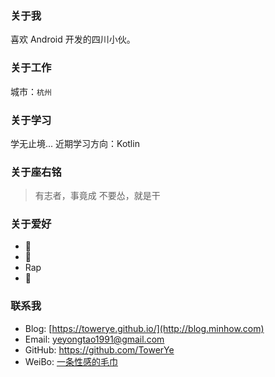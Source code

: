 ### 关于我

喜欢 Android 开发的四川小伙。

### 关于工作

城市：`杭州`

### 关于学习

学无止境...
近期学习方向：Kotlin

### 关于座右铭

> 有志者，事竟成
> 不要怂，就是干

### 关于爱好

* 🎤
* 💃
* Rap 
* 🏀

### 联系我

* Blog: [https://towerye.github.io/](http://blog.minhow.com)
* Email: yeyongtao1991@gmail.com
* GitHub: https://github.com/TowerYe
* WeiBo: [一条性感的毛巾](https://weibo.com/1912186957/profile?rightmod=1&wvr=6&mod=personinfo)


